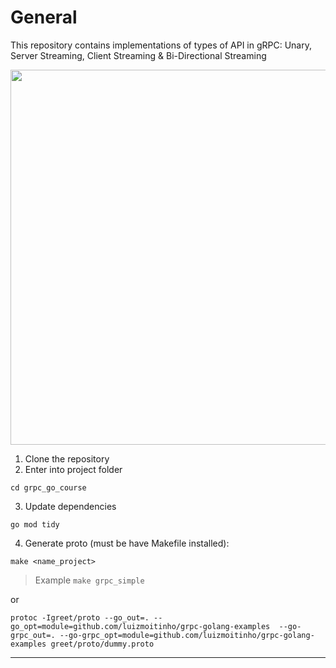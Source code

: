 # General
This repository contains implementations of types of API in gRPC: Unary, Server Streaming, Client Streaming & Bi-Directional Streaming

<div align="center">
 <img src="https://user-images.githubusercontent.com/27688422/164034486-34865f69-f652-49e7-868d-aa8ecba80c26.png" width="600">
</div>

1. Clone the repository
2. Enter into project folder
```shell
cd grpc_go_course
```
3. Update dependencies
```shell
go mod tidy
```
4. Generate proto (must be have Makefile installed):
```shell
make <name_project>
```
> Example ``make grpc_simple``

or

```shell
protoc -Igreet/proto --go_out=. --go_opt=module=github.com/luizmoitinho/grpc-golang-examples  --go-grpc_out=. --go-grpc_opt=module=github.com/luizmoitinho/grpc-golang-examples greet/proto/dummy.proto
```
---
